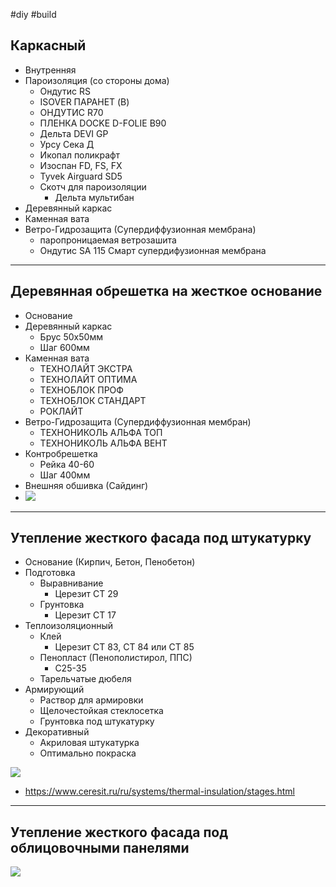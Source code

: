 #diy #build 

## Каркасный
- Внутренняя
- Пароизоляция (со стороны дома)
	- Ондутис RS
	- ISOVER ПАРАНЕТ (B)
	- ОНДУТИС R70
	- ПЛЕНКА DOCKE D-FOLIE B90
	- Дельта DEVI GP
	- Урсу Сека Д
	- Икопал поликрафт
	- Изоспан FD, FS, FX
	- Tyvek Airguard SD5
	- Скотч для пароизоляции
		- Дельта мультибан
- Деревянный каркас
- Каменная вата
- Ветро-Гидрозащита (Супердиффузионная мембрана)
	- паропроницаемая ветрозашита
	- Ондутис SA 115 Смарт супердифузионная мембрана

---
## Деревянная обрешетка на жесткое основание
- Основание
- Деревянный каркас
	- Брус 50x50мм
	- Шаг 600мм
- Каменная вата
	- ТЕХНОЛАЙТ ЭКСТРА
	- ТЕХНОЛАЙТ ОПТИМА
	- ТЕХНОБЛОК ПРОФ
	- ТЕХНОБЛОК СТАНДАРТ
	- РОКЛАЙТ
- Ветро-Гидрозащита (Супердиффузионная мембран)
	- ТЕХНОНИКОЛЬ АЛЬФА ТОП
	- ТЕХНОНИКОЛЬ АЛЬФА ВЕНТ
- Контробрешетка
	- Рейка 40-60
	- Шаг 400мм
- Внешняя обшивка (Сайдинг)
- ![](saiding_m.png)

---
## Утепление жесткого фасада под штукатурку
- Основание (Кирпич, Бетон, Пенобетон)
- Подготовка
	- Выравнивание
		- Церезит CТ 29
	- Грунтовка
		- Церезит CТ 17
- Теплоизоляционный
	- Клей
		- Церезит CT 83, CT 84 или СТ 85
	- Пенопласт (Пенополистирол, ППС)
		- С25-35
	- Тарельчатые дюбеля
- Армирующий
	- Раствор для армировки
	- Щелочестойкая стеклосетка
	- Грунтовка под штукатурку
- Декоративный
	- Акриловая штукатурка
	- Оптимально покраска

![](Skhema_mokry_fasad_tex_color.jpg)
- https://www.ceresit.ru/ru/systems/thermal-insulation/stages.html

---
## Утепление жесткого фасада под облицовочными панелями
![](2.png)